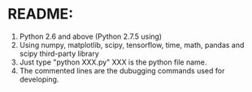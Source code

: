 # README:
1. Python 2.6 and above (Python 2.7.5 using)</br>
2. Using numpy, matplotlib, scipy, tensorflow, time, math, pandas and scipy third-party library</br>
3. Just type "python XXX.py" XXX is the python file name.</br>
4. The commented lines are the dubugging commands used for developing.</br>
